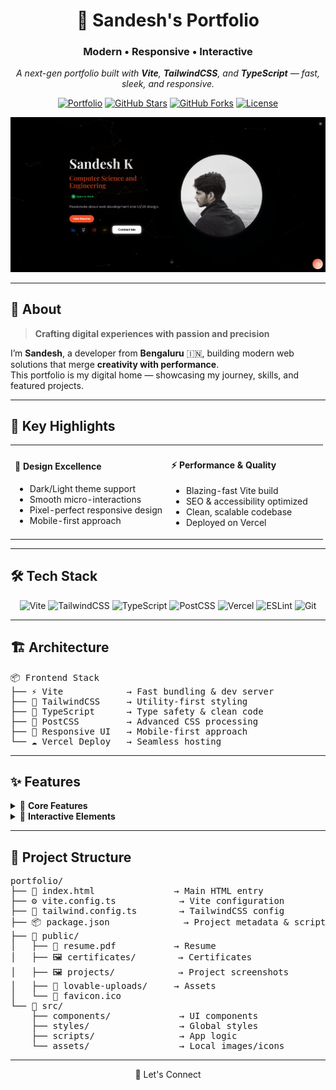 <div align="center">

# 🚀 Sandesh's Portfolio
### Modern • Responsive • Interactive

*A next-gen portfolio built with **Vite**, **TailwindCSS**, and **TypeScript** — fast, sleek, and responsive.*

[![Portfolio](https://img.shields.io/badge/Portfolio-Live-brightgreen?style=for-the-badge&logo=vercel)](https://iamsandeshk.github.io/portfolio)
[![GitHub Stars](https://img.shields.io/github/stars/iamsandeshk/portfolio?style=for-the-badge&logo=github)](https://github.com/iamsandeshk/portfolio/stargazers)
[![GitHub Forks](https://img.shields.io/github/forks/iamsandeshk/portfolio?style=for-the-badge&logo=github)](https://github.com/iamsandeshk/portfolio/network/members)
[![License](https://img.shields.io/github/license/iamsandeshk/portfolio?style=for-the-badge)](LICENSE)

<img src="public/preview.png" alt="Portfolio Preview" width="800"/>

</div>

---

## 🎯 About

> **Crafting digital experiences with passion and precision**

I’m **Sandesh**, a developer from **Bengaluru** 🇮🇳, building modern web solutions that merge **creativity with performance**.  
This portfolio is my digital home — showcasing my journey, skills, and featured projects.

---

## 🌟 Key Highlights

<table>
<tr>
<td width="50%">

#### 🎨 **Design Excellence**
- Dark/Light theme support
- Smooth micro-interactions
- Pixel-perfect responsive design
- Mobile-first approach

</td>
<td width="50%">

#### ⚡ **Performance & Quality**
- Blazing-fast Vite build
- SEO & accessibility optimized
- Clean, scalable codebase
- Deployed on Vercel

</td>
</tr>
</table>

---

## 🛠️ Tech Stack

<div align="center">

![Vite](https://img.shields.io/badge/Vite-646CFF?style=for-the-badge&logo=vite&logoColor=white)
![TailwindCSS](https://img.shields.io/badge/TailwindCSS-06B6D4?style=for-the-badge&logo=tailwindcss&logoColor=white)
![TypeScript](https://img.shields.io/badge/TypeScript-3178C6?style=for-the-badge&logo=typescript&logoColor=white)
![PostCSS](https://img.shields.io/badge/PostCSS-DD3A0A?style=for-the-badge&logo=postcss&logoColor=white)
![Vercel](https://img.shields.io/badge/Vercel-000000?style=for-the-badge&logo=vercel&logoColor=white)
![ESLint](https://img.shields.io/badge/ESLint-4B32C3?style=for-the-badge&logo=eslint&logoColor=white)
![Git](https://img.shields.io/badge/Git-F05032?style=for-the-badge&logo=git&logoColor=white)

</div>

---

## 🏗️ Architecture

<pre>
📦 Frontend Stack
├── ⚡ Vite            → Fast bundling & dev server
├── 🎨 TailwindCSS     → Utility-first styling
├── 🔷 TypeScript      → Type safety & clean code
├── 🔧 PostCSS         → Advanced CSS processing
├── 📱 Responsive UI   → Mobile-first approach
└── ☁️ Vercel Deploy   → Seamless hosting
</pre>

---

## ✨ Features

<details>
<summary>🎯 <strong>Core Features</strong></summary>

- Responsive, grid-based layout  
- Dark/Light theme toggle  
- Smooth scroll and animations  
- SEO-friendly meta setup  
- Accessibility compliant (WCAG)  
- Certificates & Resume section  

</details>

<details>
<summary>🚀 <strong>Interactive Elements</strong></summary>

- Scroll reveal animations  
- Hover interaction effects  
- Mobile touch gestures  
- Dynamic content sections  
- Loading feedback animations  

</details>

---

## 📁 Project Structure

<pre>
portfolio/
├── 📄 index.html               → Main HTML entry
├── ⚙️ vite.config.ts            → Vite configuration
├── 🎨 tailwind.config.ts        → TailwindCSS config
├── 📦 package.json              → Project metadata & scripts
├── 📂 public/
│   ├── 📜 resume.pdf           → Resume
│   ├── 🖼️ certificates/        → Certificates
│   ├── 🖼️ projects/            → Project screenshots
│   ├── 📁 lovable-uploads/     → Assets
│   └── 📄 favicon.ico
└── 📂 src/
    ├── components/             → UI components
    ├── styles/                 → Global styles
    ├── scripts/                → App logic
    └── assets/                 → Local images/icons
</pre>

---

<div align="center">
📌 Let's Connect

</div>


